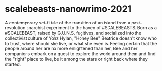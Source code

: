 # scalebeasts-nanowrimo-2021
A contemporary sci-fi tale of the transition of an island from a post-revolution anarchist experiment to the haven of #SCALEBEASTS. Born as a #SCALEBEAST, raised by G.U.N.S. fugitives, and socialized into the collectivist culture of Yohz Hylan, "Honey Bee" Beatrice doesn't know who to trust, where should she live, or what she even is.  Feeling certain that the people around her are no more enlightened than her, Bee and her companions embark on a quest to explore the world around them and find the "right" place to live, be it among the stars or right back where they started.
